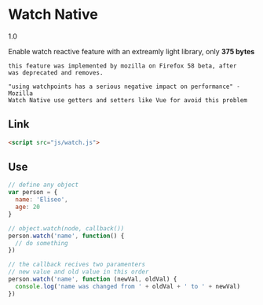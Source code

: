 # Watch Native

1.0

Enable watch reactive feature with an extreamly light library, only **375 bytes**

	this feature was implemented by mozilla on Firefox 58 beta, after
	was deprecated and removes.
	
	"using watchpoints has a serious negative impact on performance" - Mozilla
	Watch Native use getters and setters like Vue for avoid this problem

## Link

```html
<script src="js/watch.js">
```
## Use
```js
// define any object
var person = {
  name: 'Eliseo',
  age: 20
}

// object.watch(node, callback())
person.watch('name', function() {
  // do something
})

// the callback recives two paramenters
// new value and old value in this order
person.watch('name', function (newVal, oldVal) {
  console.log('name was changed from ' + oldVal + ' to ' + newVal)
})
```

